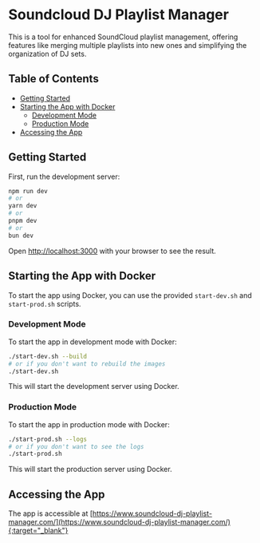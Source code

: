 # Soundcloud DJ Playlist Manager

This is a tool for enhanced SoundCloud playlist management, offering features like merging multiple playlists into new ones and simplifying the organization of DJ sets.

## Table of Contents

- [Getting Started](#getting-started)
- [Starting the App with Docker](#starting-the-app-with-docker)
  - [Development Mode](#development-mode)
  - [Production Mode](#production-mode)
- [Accessing the App](#accessing-the-app)

## Getting Started

First, run the development server:

```bash
npm run dev
# or
yarn dev
# or
pnpm dev
# or
bun dev
```

Open [http://localhost:3000](http://localhost:3000) with your browser to see the result.

## Starting the App with Docker

To start the app using Docker, you can use the provided `start-dev.sh` and `start-prod.sh` scripts.

### Development Mode

To start the app in development mode with Docker:

```bash
./start-dev.sh --build
# or if you don't want to rebuild the images
./start-dev.sh
```

This will start the development server using Docker.

### Production Mode

To start the app in production mode with Docker:

```bash
./start-prod.sh --logs
# or if you don't want to see the logs
./start-prod.sh
```

This will start the production server using Docker.

## Accessing the App

The app is accessible at [https://www.soundcloud-dj-playlist-manager.com/](https://www.soundcloud-dj-playlist-manager.com/){:target="_blank"}

